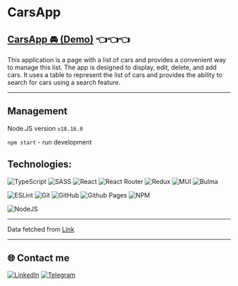 # CarsApp
## [CarsApp 🚘 (Demo)](https://vadkol.github.io/CarsApp/) 👈👈👈

This application is a page with a list of cars and provides a convenient way to manage this list. The app is designed to display, edit, delete, and add cars. It uses a table to represent the list of cars and provides the ability to search for cars using a search feature.


<hr />

## Management
Node.JS version  `v18.16.0`

`npm start` - run development

## Technologies:
![TypeScript](https://img.shields.io/badge/typescript-%23007ACC.svg?style=for-the-badge&logo=typescript&logoColor=white) ![SASS](https://img.shields.io/badge/SASS-hotpink.svg?style=for-the-badge&logo=SASS&logoColor=white) ![React](https://img.shields.io/badge/react-%2320232a.svg?style=for-the-badge&logo=react&logoColor=%2361DAFB) ![React Router](https://img.shields.io/badge/React_Router-CA4245?style=for-the-badge&logo=react-router&logoColor=white) ![Redux](https://img.shields.io/badge/redux-%23593d88.svg?style=for-the-badge&logo=redux&logoColor=white) ![MUI](https://img.shields.io/badge/MUI-%230081CB.svg?style=for-the-badge&logo=mui&logoColor=white) ![Bulma](https://img.shields.io/badge/bulma-00D0B1?style=for-the-badge&logo=bulma&logoColor=white)

![ESLint](https://img.shields.io/badge/ESLint-4B3263?style=for-the-badge&logo=eslint&logoColor=white) ![Git](https://img.shields.io/badge/git-%23F05033.svg?style=for-the-badge&logo=git&logoColor=white) ![GitHub](https://img.shields.io/badge/github-%23121011.svg?style=for-the-badge&logo=github&logoColor=white) ![Github Pages](https://img.shields.io/badge/github%20pages-121013?style=for-the-badge&logo=github&logoColor=white) ![NPM](https://img.shields.io/badge/NPM-%23CB3837.svg?style=for-the-badge&logo=npm&logoColor=white)

![NodeJS](https://img.shields.io/badge/node.js-6DA55F?style=for-the-badge&logo=node.js&logoColor=white)

<hr />

Data fetched from [Link](https://myfakeapi.com/api/cars/)

<hr />

## 🌐 Contact me
[![LinkedIn](https://img.shields.io/badge/LinkedIn-%230077B5.svg?logo=linkedin&logoColor=white)](https://www.linkedin.com/in/vadym-kolomiiets-ua/) 
[![Telegram](https://img.shields.io/badge/-telegram-red?color=white&logo=telegram&logoColor=black)](https://t.me/vadymkol)
